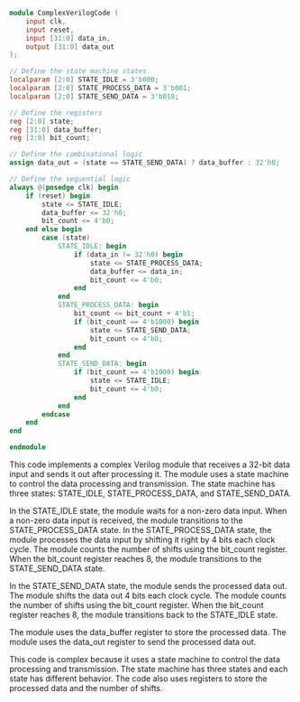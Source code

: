 ```verilog
module ComplexVerilogCode (
    input clk,
    input reset,
    input [31:0] data_in,
    output [31:0] data_out
);

// Define the state machine states
localparam [2:0] STATE_IDLE = 3'b000;
localparam [2:0] STATE_PROCESS_DATA = 3'b001;
localparam [2:0] STATE_SEND_DATA = 3'b010;

// Define the registers
reg [2:0] state;
reg [31:0] data_buffer;
reg [3:0] bit_count;

// Define the combinational logic
assign data_out = (state == STATE_SEND_DATA) ? data_buffer : 32'h0;

// Define the sequential logic
always @(posedge clk) begin
    if (reset) begin
        state <= STATE_IDLE;
        data_buffer <= 32'h0;
        bit_count <= 4'b0;
    end else begin
        case (state)
            STATE_IDLE: begin
                if (data_in != 32'h0) begin
                    state <= STATE_PROCESS_DATA;
                    data_buffer <= data_in;
                    bit_count <= 4'b0;
                end
            end
            STATE_PROCESS_DATA: begin
                bit_count <= bit_count + 4'b1;
                if (bit_count == 4'b1000) begin
                    state <= STATE_SEND_DATA;
                    bit_count <= 4'b0;
                end
            end
            STATE_SEND_DATA: begin
                if (bit_count == 4'b1000) begin
                    state <= STATE_IDLE;
                    bit_count <= 4'b0;
                end
            end
        endcase
    end
end

endmodule
```

This code implements a complex Verilog module that receives a 32-bit data input and sends it out after processing it. The module uses a state machine to control the data processing and transmission. The state machine has three states: STATE_IDLE, STATE_PROCESS_DATA, and STATE_SEND_DATA.

In the STATE_IDLE state, the module waits for a non-zero data input. When a non-zero data input is received, the module transitions to the STATE_PROCESS_DATA state. In the STATE_PROCESS_DATA state, the module processes the data input by shifting it right by 4 bits each clock cycle. The module counts the number of shifts using the bit_count register. When the bit_count register reaches 8, the module transitions to the STATE_SEND_DATA state.

In the STATE_SEND_DATA state, the module sends the processed data out. The module shifts the data out 4 bits each clock cycle. The module counts the number of shifts using the bit_count register. When the bit_count register reaches 8, the module transitions back to the STATE_IDLE state.

The module uses the data_buffer register to store the processed data. The module uses the data_out register to send the processed data out.

This code is complex because it uses a state machine to control the data processing and transmission. The state machine has three states and each state has different behavior. The code also uses registers to store the processed data and the number of shifts.